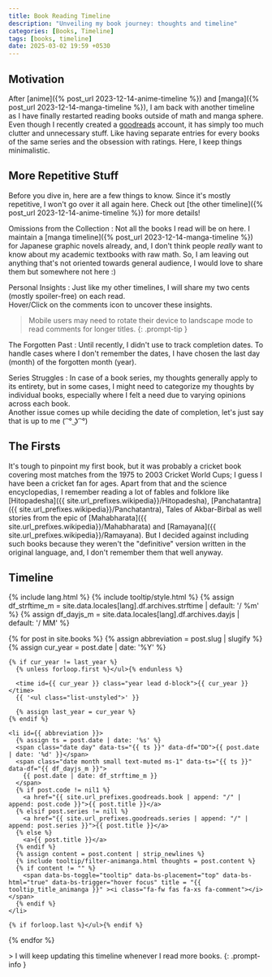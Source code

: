 ```yaml
---
title: Book Reading Timeline
description: "Unveiling my book journey: thoughts and timeline"
categories: [Books, Timeline]
tags: [books, timeline]
date: 2025-03-02 19:59 +0530
---
```

## Motivation
After [anime]({% post_url 2023-12-14-anime-timeline %}) and [manga]({% post_url 2023-12-14-manga-timeline %}), I am back with another timeline as I have finally restarted reading books outside of math and manga sphere. 
Even though I recently created a [goodreads](https://www.goodreads.com/wrath3435) account, it has simply too much clutter and unnecessary stuff. Like having separate entries for every books of the same series and the obsession with ratings. Here, I keep things minimalistic.

## More Repetitive Stuff
Before you dive in, here are a few things to know. Since it's mostly repetitive, I won't go over it all again here. Check out [the other timeline]({% post_url 2023-12-14-anime-timeline %}) for more details!

Omissions from the Collection
: Not all the books I read will be on here. I maintain a [manga timeline]({% post_url 2023-12-14-manga-timeline %}) for Japanese graphic novels already, and, I don't think people _really_ want to know about my academic textbooks with raw math. So, I am leaving out anything that's not oriented towards general audience, I would love to share them but somewhere not here :)

Personal Insights
: Just like my other timelines, I will share my two cents (mostly spoiler-free) on each read.\
Hover/Click on the comments icon to uncover these insights.

> Mobile users may need to rotate their device to landscape mode to read comments for longer titles.
{: .prompt-tip }

The Forgotten Past
: Until recently, I didn't use to track completion dates. To handle cases where I don't remember the dates, I have chosen the last day (month) of the forgotten month (year).

Series Struggles
: In case of a book series, my thoughts generally apply to its entirety, but in some cases, I might need to categorize my thoughts by individual books, especially where I felt a need due to varying opinions across each book.\
Another issue comes up while deciding the date of completion, let's just say that is up to me ( ͡ ° ͜ʖ ͡ °)

## The Firsts
It's tough to pinpoint my first book, but it was probably a cricket book covering most matches from the 1975 to 2003 Cricket World Cups; I guess I have been a cricket fan for ages. Apart from that and the science encyclopedias, I remember reading a lot of fables and folklore like [Hitopadesha]({{ site.url_prefixes.wikipedia}}/Hitopadesha), [Panchatantra]({{ site.url_prefixes.wikipedia}}/Panchatantra), Tales of Akbar-Birbal as well stories from the epic of [Mahabharata]({{ site.url_prefixes.wikipedia}}/Mahabharata) and [Ramayana]({{ site.url_prefixes.wikipedia}}/Ramayana). But I decided against including such books because they weren't the "definitive" version written in the original language, and, I don't remember them that well anyway.

## Timeline

{% include lang.html %}
{% include tooltip/style.html %}
{% assign df_strftime_m = site.data.locales[lang].df.archives.strftime | default: '/ %m' %}
{% assign df_dayjs_m = site.data.locales[lang].df.archives.dayjs | default: '/ MM' %}

<div id="archives" class="pl-xl-3">
  {% for post in site.books %}
    {% assign abbreviation = post.slug | slugify %}
    {% assign cur_year = post.date | date: '%Y' %}

    {% if cur_year != last_year %}
      {% unless forloop.first %}</ul>{% endunless %}

      <time id={{ cur_year }} class="year lead d-block">{{ cur_year }}</time>
      {{ '<ul class="list-unstyled">' }}

      {% assign last_year = cur_year %}
    {% endif %}

    <li id={{ abbreviation }}>
      {% assign ts = post.date | date: '%s' %}
      <span class="date day" data-ts="{{ ts }}" data-df="DD">{{ post.date | date: '%d' }}</span>
      <span class="date month small text-muted ms-1" data-ts="{{ ts }}" data-df="{{ df_dayjs_m }}">
        {{ post.date | date: df_strftime_m }}
      </span>
      {% if post.code != nil1 %}
        <a href="{{ site.url_prefixes.goodreads.book | append: "/" | append: post.code }}">{{ post.title }}</a>
      {% elsif post.series != nill %}
        <a href="{{ site.url_prefixes.goodreads.series | append: "/" | append: post.series }}">{{ post.title }}</a>
      {% else %}
        <a>{{ post.title }}</a>
      {% endif %}
      {% assign content = post.content | strip_newlines %}
      {% include tooltip/filter-animanga.html thoughts = post.content %}
      {% if content != "" %}
        <span data-bs-toggle="tooltip" data-bs-placement="top" data-bs-html="true" data-bs-trigger="hover focus" title = "{{ tooltip_title_animanga }}" ><i class="fa-fw fas fa-xs fa-comment"></i></span>
      {% endif %}
    </li>

    {% if forloop.last %}</ul>{% endif %}
  {% endfor %}
</div>
> I will keep updating this timeline whenever I read more books.
{: .prompt-info }